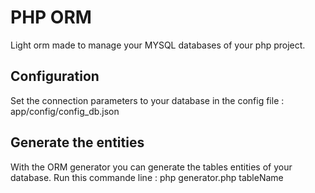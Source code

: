 # PHP ORM
Light orm made to manage your MYSQL databases of your php project.
  
## Configuration
Set the connection parameters to your database in the config file : app/config/config_db.json

## Generate the entities 
With the ORM generator you can generate the tables entities of your database.
Run this commande line : php generator.php tableName
